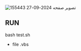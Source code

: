 ![تصویر صفحه 2024-09-27 155443](https://github.com/user-attachments/assets/f0d29440-a19b-449a-9658-f1c2148cc5c2)

## RUN
bash test.sh
* file .vbs
